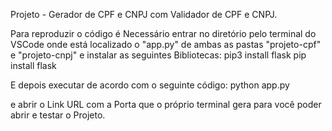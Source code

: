 Projeto - Gerador de CPF e CNPJ com Validador de CPF e CNPJ.


Para reproduzir o código é Necessário entrar no diretório pelo terminal do VSCode onde está localizado o "app.py" de ambas as pastas "projeto-cpf" e "projeto-cnpj" e instalar as seguintes Bibliotecas:
pip3 install flask
pip install flask

E depois executar de acordo com o seguinte código: python app.py

e abrir o Link URL com a Porta que o próprio terminal gera para você poder abrir e testar o Projeto.

